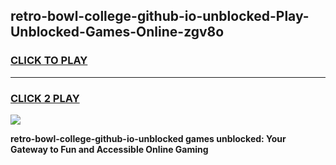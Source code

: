 
## retro-bowl-college-github-io-unblocked-Play-Unblocked-Games-Online-zgv8o
<h3>
<a href="https://premium76.site?title=retro-bowl-college-github-io-unblocked&ref=25A">CLICK TO PLAY</a></h3>
<hr>

<h3>
<a href="https://premium76.site?title=retro-bowl-college-github-io-unblocked&ref=25A">CLICK 2 PLAY</a>
  
</h3>

<a href="https://premium76.site?title=retro-bowl-college-github-io-unblocked&ref=25A"><img src="https://clearcache.store/games.png"></a>


**retro-bowl-college-github-io-unblocked games unblocked: Your Gateway to Fun and Accessible Online Gaming**
